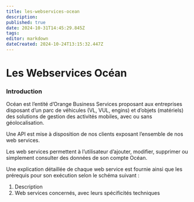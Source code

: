 ```yaml
---
title: les-webservices-ocean
description: 
published: true
date: 2024-10-31T14:45:29.845Z
tags: 
editor: markdown
dateCreated: 2024-10-24T13:15:32.447Z
---
```


# Les Webservices Océan

### Introduction

Océan est l’entité d’Orange Business Services proposant aux entreprises disposant d’un parc de véhicules (VL, VUL, engins) et d’objets (matériels) des solutions de gestion des activités mobiles, avec ou sans géolocalisation.

Une API est mise à disposition de nos clients exposant l’ensemble de nos web services.

Les web services permettent à l’utilisateur d’ajouter, modifier, supprimer ou simplement consulter des données de son compte Océan.

Une explication détaillée de chaque web service est fournie ainsi que les prérequis pour son exécution selon le schéma suivant :

1.  Description
2.  Web services concernés, avec leurs spécificités techniques